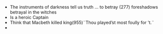 - The instruments of darkness tell us truth ... to betray (277) foreshadows betrayal in the witches
- Is a heroic Captain
- Think that Macbeth killed king(955)¨Thou played’st most foully for ’t.¨
- 
<!--stackedit_data:
eyJoaXN0b3J5IjpbLTY0NTkzMzI1XX0=
-->